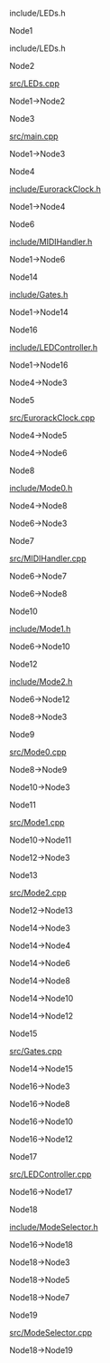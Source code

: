 include/LEDs.h

Node1

include/LEDs.h

Node2

[src/LEDs.cpp](LEDs_8cpp.html " ")

Node1-\>Node2

Node3

[src/main.cpp](main_8cpp.html " ")

Node1-\>Node3

Node4

[include/EurorackClock.h](EurorackClock_8h.html " ")

Node1-\>Node4

Node6

[include/MIDIHandler.h](MIDIHandler_8h.html " ")

Node1-\>Node6

Node14

[include/Gates.h](Gates_8h.html " ")

Node1-\>Node14

Node16

[include/LEDController.h](LEDController_8h.html " ")

Node1-\>Node16

Node4-\>Node3

Node5

[src/EurorackClock.cpp](EurorackClock_8cpp.html " ")

Node4-\>Node5

Node4-\>Node6

Node8

[include/Mode0.h](Mode0_8h.html " ")

Node4-\>Node8

Node6-\>Node3

Node7

[src/MIDIHandler.cpp](MIDIHandler_8cpp.html " ")

Node6-\>Node7

Node6-\>Node8

Node10

[include/Mode1.h](Mode1_8h.html " ")

Node6-\>Node10

Node12

[include/Mode2.h](Mode2_8h.html " ")

Node6-\>Node12

Node8-\>Node3

Node9

[src/Mode0.cpp](Mode0_8cpp.html " ")

Node8-\>Node9

Node10-\>Node3

Node11

[src/Mode1.cpp](Mode1_8cpp.html " ")

Node10-\>Node11

Node12-\>Node3

Node13

[src/Mode2.cpp](Mode2_8cpp.html " ")

Node12-\>Node13

Node14-\>Node3

Node14-\>Node4

Node14-\>Node6

Node14-\>Node8

Node14-\>Node10

Node14-\>Node12

Node15

[src/Gates.cpp](Gates_8cpp.html " ")

Node14-\>Node15

Node16-\>Node3

Node16-\>Node8

Node16-\>Node10

Node16-\>Node12

Node17

[src/LEDController.cpp](LEDController_8cpp.html " ")

Node16-\>Node17

Node18

[include/ModeSelector.h](ModeSelector_8h.html " ")

Node16-\>Node18

Node18-\>Node3

Node18-\>Node5

Node18-\>Node7

Node19

[src/ModeSelector.cpp](ModeSelector_8cpp.html " ")

Node18-\>Node19

[](LEDs_8h__dep__incl_org.svg)
